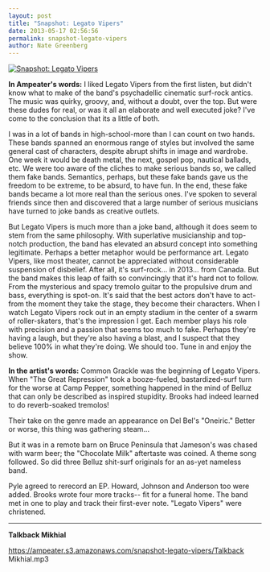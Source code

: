 ```yaml
---
layout: post
title: "Snapshot: Legato Vipers"
date: 2013-05-17 02:56:56
permalink: snapshot-legato-vipers
author: Nate Greenberg
---
```

[![Snapshot: Legato Vipers](https://ampeater.s3.amazonaws.com/snapshot-legato-vipers/legato-vipers-600x385.jpg)](https://ampeater.s3.amazonaws.com/snapshot-legato-vipers/legato-vipers-600x385.jpg)

**In Ampeater's words:** I liked Legato Vipers from the first listen, but didn't know what to make of the band's psychadellic cinematic surf-rock antics. The music was quirky, groovy, and, without a doubt, over the top. But were these dudes for real, or was it all an elaborate and well executed joke? I've come to the conclusion that its a little of both.

<!-- more -->

I was in a lot of bands in high-school-more than I can count on two hands. These bands spanned an enormous range of styles but involved the same general cast of characters, despite abrupt shifts in image and wardrobe. One week it would be death metal, the next, gospel pop, nautical ballads, etc. We were too aware of the cliches to make serious bands so, we called them fake bands. Semantics, perhaps, but these fake bands gave us the freedom to be extreme, to be absurd, to have fun. In the end, these fake bands became a lot more real than the serious ones. I've spoken to several friends since then and discovered that a large number of serious musicians have turned to joke bands as creative outlets.

But Legato Vipers is much more than a joke band, although it does seem to stem from the same philosophy. With superlative musicianship and top-notch production, the band has elevated an absurd concept into something legitimate. Perhaps a better metaphor would be performance art. Legato Vipers, like most theater, cannot be appreciated without considerable suspension of disbelief. After all, it's surf-rock... in 2013... from Canada. But the band makes this leap of faith so convincingly that it's hard not to follow. From the mysterious and spacy tremolo guitar to the propulsive drum and bass, everything is spot-on. It's said that the best actors don't have to act-from the moment they take the stage, they become their characters. When I watch Legato Vipers rock out in an empty stadium in the center of a swarm of roller-skaters, that's the impression I get. Each member plays his role with precision and a passion that seems too much to fake. Perhaps they're having a laugh, but they're also having a blast, and I suspect that they believe 100% in what they're doing. We should too. Tune in and enjoy the show.

**In the artist's words:** Common Grackle was the beginning of Legato Vipers. When "The Great Repression" took a booze-fueled, bastardized-surf turn for the worse at Camp Pepper, something happened in the mind of Belluz that can only be described as inspired stupidity. Brooks had indeed learned to do reverb-soaked tremolos!

Their take on the genre made an appearance on Del Bel's "Oneiric." Better or worse, this thing was gathering steam...

But it was in a remote barn on Bruce Peninsula that Jameson's was chased with warm beer; the "Chocolate Milk" aftertaste was coined. A theme song followed. So did three Belluz shit-surf originals for an as-yet nameless band.

Pyle agreed to rerecord an EP. Howard, Johnson and Anderson too were added. Brooks wrote four more tracks-- fit for a funeral home. The band met in one to play and track their first-ever note. "Legato Vipers" were christened.

---

**Talkback Mikhial**

https://ampeater.s3.amazonaws.com/snapshot-legato-vipers/Talkback Mikhial.mp3

